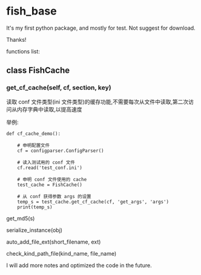 # fish_base

It's my first python package, and mostly for test. Not suggest for download.

Thanks!

functions list:

## class FishCache

### get_cf_cache(self, cf, section, key)

读取 conf 文件类型(ini 文件类型)的缓存功能,不需要每次从文件中读取,第二次访问从内存字典中读取,以提高速度

举例:


    def cf_cache_demo():

        # 申明配置文件
        cf = configparser.ConfigParser()
        
        # 读入测试用的 conf 文件
        cf.read('test_conf.ini')
        
        # 申明 conf 文件使用的 cache
        test_cache = FishCache()
        
        # 从 conf 获得参数 args 的设置
        temp_s = test_cache.get_cf_cache(cf, 'get_args', 'args')
        print(temp_s)


get_md5(s)

serialize_instance(obj)

auto_add_file_ext(short_filename, ext)

check_kind_path_file(kind_name, file_name)

I will add more notes and optimized the code in the future.

